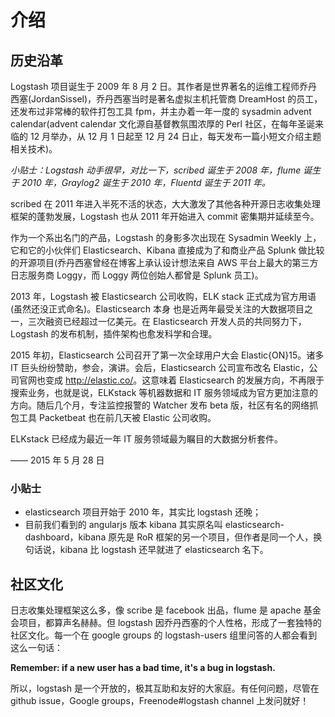 # 介绍

## 历史沿革

Logstash 项目诞生于 2009 年 8 月 2 日。其作者是世界著名的运维工程师乔丹西塞(JordanSissel)，乔丹西塞当时是著名虚拟主机托管商 DreamHost 的员工，还发布过非常棒的软件打包工具 fpm，并主办着一年一度的 sysadmin advent calendar(advent calendar 文化源自基督教氛围浓厚的 Perl 社区，在每年圣诞来临的 12 月举办，从 12 月 1 日起至 12 月 24 日止，每天发布一篇小短文介绍主题相关技术)。

*小贴士：Logstash 动手很早，对比一下，scribed 诞生于 2008 年，flume 诞生于 2010 年，Graylog2 诞生于 2010 年，Fluentd 诞生于 2011 年。*

scribed 在 2011 年进入半死不活的状态，大大激发了其他各种开源日志收集处理框架的蓬勃发展，Logstash 也从 2011 年开始进入 commit 密集期并延续至今。

作为一个系出名门的产品，Logstash 的身影多次出现在 Sysadmin Weekly 上，它和它的小伙伴们 Elasticsearch、Kibana 直接成为了和商业产品 Splunk 做比较的开源项目(乔丹西塞曾经在博客上承认设计想法来自 AWS 平台上最大的第三方日志服务商 Loggy，而 Loggy 两位创始人都曾是 Splunk 员工)。

2013 年，Logstash 被 Elasticsearch 公司收购，ELK stack 正式成为官方用语(虽然还没正式命名)。Elasticsearch 本身 也是近两年最受关注的大数据项目之一，三次融资已经超过一亿美元。在 Elasticsearch 开发人员的共同努力下，Logstash 的发布机制，插件架构也愈发科学和合理。

2015 年初，Elasticsearch 公司召开了第一次全球用户大会 Elastic{ON}15。诸多 IT 巨头纷纷赞助，参会，演讲。会后，Elasticsearch 公司宣布改名 Elastic，公司官网也变成 <http://elastic.co/>。这意味着 Elasticsearch 的发展方向，不再限于搜索业务，也就是说，ELKstack 等机器数据和 IT 服务领域成为官方更加注意的方向。随后几个月，专注监控报警的 Watcher 发布 beta 版，社区有名的网络抓包工具 Packetbeat 也在前几天被 Elastic 公司收购。

ELKstack 已经成为最近一年 IT 服务领域最为瞩目的大数据分析套件。

—— 2015 年 5 月 28 日

### 小贴士

* elasticsearch 项目开始于 2010 年，其实比 logstash 还晚；
* 目前我们看到的 angularjs 版本 kibana 其实原名叫 elasticsearch-dashboard，kibana 原先是 RoR 框架的另一个项目，但作者是同一个人，换句话说，kibana 比 logstash 还早就进了 elasticsearch 名下。

## 社区文化

日志收集处理框架这么多，像 scribe 是 facebook 出品，flume 是 apache 基金会项目，都算声名赫赫。但 logstash 因乔丹西塞的个人性格，形成了一套独特的社区文化。每一个在 google groups 的 logstash-users 组里问答的人都会看到这么一句话：

**Remember: if a new user has a bad time, it's a bug in logstash.**

所以，logstash 是一个开放的，极其互助和友好的大家庭。有任何问题，尽管在 github issue，Google groups，Freenode#logstash channel 上发问就好！
